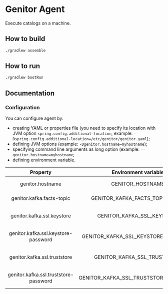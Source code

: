 # Genitor Agent
Execute catalogs on a machine.

## How to build
```bash
./gradlew assemble
```

## How to run
```bash
./gradlew bootRun
```

## Documentation
### Configuration
You can configure agent by:
- creating YAML or properties file (you need to specify its location with JVM option `spring.config.additional-location`, example: `-Dspring.config.additional-location=/etc/genitor/genitor.yaml`);
- defining JVM options (example: `-Dgenitor.hostname=myhostname`);
- specifying command line arguments as long option (example: `--genitor.hostname=myhostname`;
- defining environment variable.

|                Property               |          Environment variable         |          Description         | Default value |
|:-------------------------------------:|:-------------------------------------:|:----------------------------:|:-------------:|
|            genitor.hostname           |            GENITOR_HOSTNAME           |     Hostname of this node    |  ${HOSTNAME}  |
|       genitor.kafka.facts-topic       |     GENITOR_KAFKA_FACTS_TOPIC_NAME    |      Name of facts topic     |     facts     |
|       genitor.kafka.ssl.keystore      |       GENITOR_KAFKA_SSL_KEYSTORE      |    Path to Kafka keystore    |       -       |
|  genitor.kafka.ssl.keystore-password  |  GENITOR_KAFKA_SSL_KEYSTORE_PASSWORD  |  Password of Kafka keystore  |       -       |
|      genitor.kafka.ssl.truststore     |      GENITOR_KAFKA_SSL_TRUSTSTORE     |   Path to Kafka truststore   |       -       |
| genitor.kafka.ssl.truststore-password | GENITOR_KAFKA_SSL_TRUSTSTORE_PASSWORD | Password of Kafka truststore |       -       |
